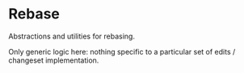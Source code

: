 # Rebase

Abstractions and utilities for rebasing.

Only generic logic here: nothing specific to a particular set of edits / changeset implementation.

